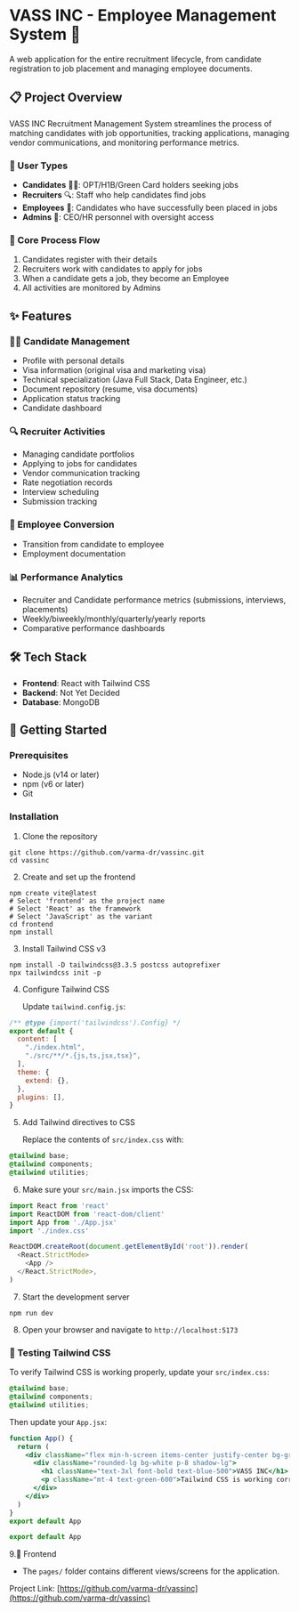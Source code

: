 # VASS INC - Employee Management System 🚀

A web application for the entire recruitment lifecycle, from candidate registration to job placement and managing employee documents.

## 📋 Project Overview

VASS INC Recruitment Management System streamlines the process of matching candidates with job opportunities, tracking applications, managing vendor communications, and monitoring performance metrics.

### 👥 User Types

- **Candidates** 👨‍💻: OPT/H1B/Green Card holders seeking jobs
- **Recruiters** 🔍: Staff who help candidates find jobs
- **Employees** 💼: Candidates who have successfully been placed in jobs
- **Admins** 👑: CEO/HR personnel with oversight access

### 🔄 Core Process Flow

1. Candidates register with their details
2. Recruiters work with candidates to apply for jobs
3. When a candidate gets a job, they become an Employee
4. All activities are monitored by Admins

## ✨ Features

### 👨‍💻 Candidate Management
- Profile with personal details
- Visa information (original visa and marketing visa)
- Technical specialization (Java Full Stack, Data Engineer, etc.)
- Document repository (resume, visa documents)
- Application status tracking
- Candidate dashboard

### 🔍 Recruiter Activities
- Managing candidate portfolios
- Applying to jobs for candidates
- Vendor communication tracking
- Rate negotiation records
- Interview scheduling
- Submission tracking

### 💼 Employee Conversion
- Transition from candidate to employee
- Employment documentation

### 📊 Performance Analytics
- Recruiter and Candidate performance metrics (submissions, interviews, placements)
- Weekly/biweekly/monthly/quarterly/yearly reports
- Comparative performance dashboards

## 🛠️ Tech Stack
- **Frontend**: React with Tailwind CSS
- **Backend**: Not Yet Decided
- **Database**: MongoDB

## 🚀 Getting Started

### Prerequisites
- Node.js (v14 or later)
- npm (v6 or later)
- Git

### Installation

1. Clone the repository
```
git clone https://github.com/varma-dr/vassinc.git
cd vassinc
```

2. Create and set up the frontend
```
npm create vite@latest
# Select 'frontend' as the project name
# Select 'React' as the framework
# Select 'JavaScript' as the variant
cd frontend
npm install
```

3. Install Tailwind CSS v3
```
npm install -D tailwindcss@3.3.5 postcss autoprefixer
npx tailwindcss init -p
```

4. Configure Tailwind CSS
   
   Update `tailwind.config.js`:
```javascript
/** @type {import('tailwindcss').Config} */
export default {
  content: [
    "./index.html",
    "./src/**/*.{js,ts,jsx,tsx}",
  ],
  theme: {
    extend: {},
  },
  plugins: [],
}
```

5. Add Tailwind directives to CSS
   
   Replace the contents of `src/index.css` with:
```css
@tailwind base;
@tailwind components;
@tailwind utilities;
```

6. Make sure your `src/main.jsx` imports the CSS:
```javascript
import React from 'react'
import ReactDOM from 'react-dom/client'
import App from './App.jsx'
import './index.css'

ReactDOM.createRoot(document.getElementById('root')).render(
  <React.StrictMode>
    <App />
  </React.StrictMode>,
)
```

7. Start the development server
```
npm run dev
```

8. Open your browser and navigate to `http://localhost:5173`

### 🧪 Testing Tailwind CSS

To verify Tailwind CSS is working properly, update your `src/index.css`:
```css
@tailwind base;
@tailwind components;
@tailwind utilities;
```

Then update your `App.jsx`:

```jsx
function App() {
  return (
    <div className="flex min-h-screen items-center justify-center bg-gray-100">
      <div className="rounded-lg bg-white p-8 shadow-lg">
        <h1 className="text-3xl font-bold text-blue-500">VASS INC</h1>
        <p className="mt-4 text-green-600">Tailwind CSS is working correctly!</p>
      </div>
    </div>
  )
}
export default App

export default App
```

9.📁 Frontend 
- The `pages/` folder contains different views/screens for the application.



Project Link: [https://github.com/varma-dr/vassinc](https://github.com/varma-dr/vassinc)
